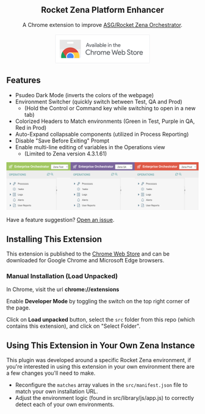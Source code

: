 <p align="center">

  <h2 align="center">Rocket Zena Platform Enhancer</h3>

  <p align="center">
   A Chrome extension to improve <a href="https://www.rocketsoftware.com/products/rocket-workload-automation-and-orchestration/rocket-zena">ASG/Rocket Zena Orchestrator</a>.
   <br />
   <br />
   <a href="https://chrome.google.com/webstore/detail/zena-platform-enhancer/phimdobecbpjafnibopanckafpipakab" target="_blank"><img width="248" src="screenshots/chrome-web-store-badge-border.png"></a>
  </p>
</p>

## Features
- Psudeo Dark Mode (inverts the colors of the webpage)
- Environment Switcher (quickly switch between Test, QA and Prod)
  * (Hold the Control or Command key while switching to open in a new tab)
- Colorized Headers to Match environments (Green in Test, Purple in QA, Red in Prod)
- Auto-Expand collapsable components (utilized in Process Reporting)
- Disable "Save Before Exiting" Prompt
- Enable multi-line editing of variables in the Operations view
  * (Limited to Zena version 4.3.1.61)

![Zena Environment Selectors](screenshots/environmental-headers.png)

Have a feature suggestion? [Open an issue](https://github.com/matt-flaig/Rocket-Zena-Enhancer/issues/new).

## Installing This Extension
This extension is published to the [Chrome Web Store](https://chrome.google.com/webstore/detail/zena-platform-enhancer/phimdobecbpjafnibopanckafpipakab) and can be downloaded for Google Chrome and Microsoft Edge browsers.

### Manual Installation (Load Unpacked)

In Chrome, visit the url **chrome://extensions**

Enable **Developer Mode** by toggling the switch on the top right corner of the page.

Click on **Load unpacked** button, select the `src` folder from this repo (which contains this extension), and click on "Select Folder".

## Using This Extension in Your Own Zena Instance
This plugin was developed around a specific Rocket Zena environment, if you're interested in using this extension in your own environment there are a few changes you'll need to make.

- Reconfigure the `matches` array values in the `src/manifest.json` file to match your own installation URL.
- Adjust the environment logic (found in src/library/js/app.js) to correctly detect each of your own environments.
